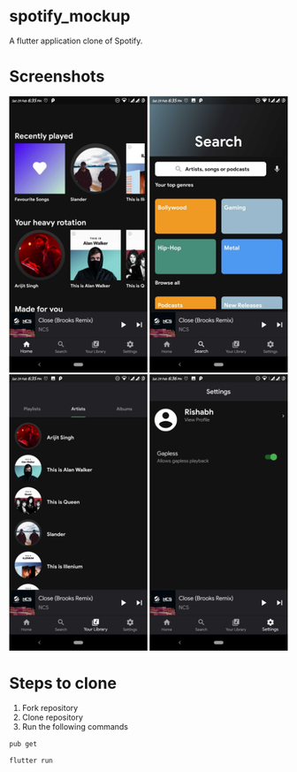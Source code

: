 # spotify_mockup

A flutter application clone of Spotify.

# Screenshots

<img src="https://github.com/Rishabh510/Spotify-Recommendation-Engine/blob/spotify_mockup/spotify_mockup/images/home.jpg" width="250" height = "500"> <img src="https://github.com/Rishabh510/Spotify-Recommendation-Engine/blob/spotify_mockup/spotify_mockup/images/search.jpg"  width="250" height = "500"> <img src="https://github.com/Rishabh510/Spotify-Recommendation-Engine/blob/spotify_mockup/spotify_mockup/images/library.jpg"  width="250" height = "500"> <img src="https://github.com/Rishabh510/Spotify-Recommendation-Engine/blob/spotify_mockup/spotify_mockup/images/settings.jpg"  width="250" height = "500">

# Steps to clone
1. Fork repository
2. Clone repository
3. Run the following commands
```
pub get
```
```
flutter run
```
